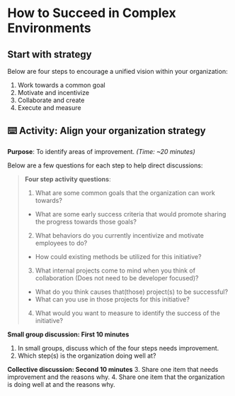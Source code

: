 # How to Succeed in Complex Environments

## Start with strategy

Below are four steps to encourage a unified vision within your organization:

1. Work towards a common goal
2. Motivate and incentivize
3. Collaborate and create
4. Execute and measure

## ⌨️ Activity: Align your organization strategy

**Purpose**: To identify areas of improvement. _(Time: ~20 minutes)_

Below are a few questions for each step to help direct discussions:

> **Four step activity questions**:
> 1. What are some common goals that the organization can work towards?
>   - What are some early success criteria that would promote sharing the progress towards those goals?
> 2. What behaviors do you currently incentivize and motivate employees to do?
>   - How could existing methods be utilized for this initiative?
> 3. What internal projects come to mind when you think of collaboration (Does not need to be developer focused)?
>   - What do you think causes that(those) project(s) to be successful?
>   - What can you use in those projects for this initiative?
> 4. What would you want to measure to identify the success of the initiative?

**Small group discussion: First 10 minutes**
1. In small groups, discuss which of the four steps needs improvement.
2. Which step(s) is the organization doing well at?

**Collective discussion: Second 10 minutes**
3. Share one item that needs improvement and the reasons why.
4. Share one item that the organization is doing well at and the reasons why.
